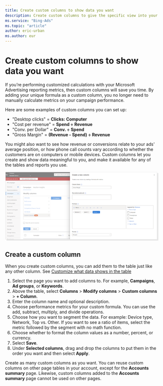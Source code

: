 ```yaml
---
title: Create custom columns to show data you want
description: Create custom columns to give the specific view into your data that you need in your tables or reports.
ms.service: "Bing-Ads"
ms.topic: "article"
author: eric-urban
ms.author: eur
---
```


# Create custom columns to show data you want

If you’re performing customized calculations with your Microsoft Advertising reporting metrics, then custom columns will save you time. By adding your unique formula as a custom column, you no longer need to manually calculate metrics on your campaign performance.

Here are some examples of custom columns you can set up:

- "Desktop clicks" = **Clicks: Computer**
- "Cost per revenue" = **Spend ÷ Revenue**
- "Conv. per Dollar" = **Conv. ÷ Spend**
- "Gross Margin" = **(Revenue - Spend) ÷ Revenue**

You might also want to see how revenue or conversions relate to your ads' average position, or how phone call counts vary according to whether the customers are on computers or mobile devices. Custom columns let you create and show data meaningful to you, and make it available for any of the tables and reports you use.

![Shows performance metrics for your custom column with optional add, subtract, multiply, and divide operations.](../images/BA_CONC_CustomColumns.png)

## Create a custom column

When you create custom columns, you can add them to the table just like any other column. See [Customize what data shows in the table](./hlp_BA_CONC_CustomizeData.md)

1. Select the page you want to add columns to. For example, **Campaigns**, **Ad groups**, or **Keywords**.
1. Above the table, select **Columns** > **Modify columns** > **Custom columns** > **+ Column**.
1. Enter the column name and optional description.
1. Choose performance metrics for your custom formula. You can use the add, subtract, multiply, and divide operations.
1. Choose how you want to segment the data. For example: Device type, Network, Top vs. Other. If you want to see a ratio of items, select the metric followed by the segment with no math function.
1. Choose whether to format the column values as a number, percent, or currency.
1. Select **Save**.
1. Under **Selected columns**, drag and drop the columns to put them in the order you want and then select **Apply**.

Create as many custom columns as you want. You can reuse custom columns on other page tables in your account, except for the **Accounts summary** page. Likewise, custom columns added to the **Accounts summary** page cannot be used on other pages.


